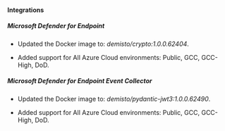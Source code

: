 #### Integrations

##### Microsoft Defender for Endpoint

- Updated the Docker image to: *demisto/crypto:1.0.0.62404*.

- Added support for All Azure Cloud environments: Public, GCC, GCC-High, DoD. 


##### Microsoft Defender for Endpoint Event Collector

- Updated the Docker image to: *demisto/pydantic-jwt3:1.0.0.62490*.

- Added support for All Azure Cloud environments: Public, GCC, GCC-High, DoD. 

